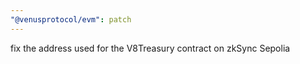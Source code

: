 ```yaml
---
"@venusprotocol/evm": patch
---
```


fix the address used for the V8Treasury contract on zkSync Sepolia
